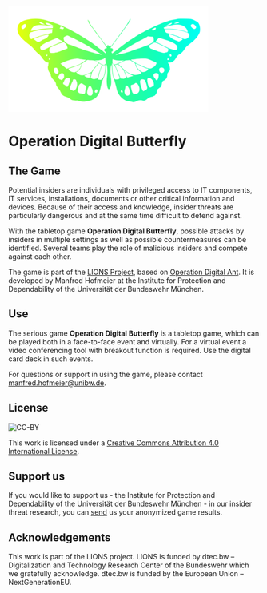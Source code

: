 ![BUTTERFLY LOGO](../butterfly_yellowgreen_400px.png)
# Operation Digital Butterfly

## The Game
Potential insiders are individuals with privileged access to IT components, IT services, installations, documents or other critical information and devices. Because of their access and knowledge, insider threats are particularly dangerous and at the same time difficult to defend against.


With the tabletop game __Operation Digital Butterfly__, possible attacks by insiders in multiple settings as well as possible countermeasures can be identified. Several teams play the role of malicious insiders and compete against each other.


The game is part of the [LIONS Project](https://www.unibw.de/lions), based on [Operation Digital Ant](https://github.com/NutriSafe-DLT/operation-digital-ant). It is developed by Manfred Hofmeier at the Institute for Protection and Dependability of the Universität der Bundeswehr München.

## Use
The serious game __Operation Digital Butterfly__ is a tabletop game, which can be played both in a face-to-face event and virtually. For a virtual event a video conferencing tool with breakout function is required. Use the digital card deck in such events.


For questions or support in using the game, please contact [manfred.hofmeier@unibw.de](mailto:manfred.hofmeier@unibw.de).

## License
![CC-BY](https://i.creativecommons.org/l/by/4.0/88x31.png)

This work is licensed under a [Creative Commons Attribution 4.0 International License](http://creativecommons.org/licenses/by/4.0/).

## Support us
If you would like to support us - the Institute for Protection and Dependability of the Universität der Bundeswehr München - in our insider threat research, you can [send](mailto:manfred.hofmeier@unibw.de) us your anonymized game results.

## Acknowledgements
This work is part of the LIONS project. LIONS is funded by dtec.bw – Digitalization and Technology Research Center of the Bundeswehr which we gratefully acknowledge. dtec.bw is funded by the European Union – NextGenerationEU.
